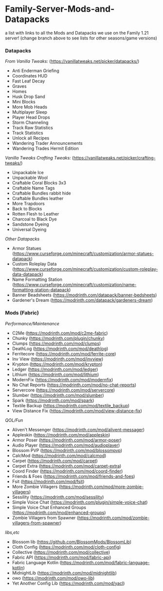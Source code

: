 # Family-Server-Mods-and-Datapacks
a list with links to all the Mods and Datapacks we use on the Family 1.21 server!
(change branch above to see lists for other seasons/game versions)


### Datapacks

*From Vanilla Tweaks:* (https://vanillatweaks.net/picker/datapacks/)
- Anti Enderman Griefing
- Coordinates HUD
- Fast Leaf Decay
- Graves
- Homes
- Husk Drop Sand
- Mini Blocks
- More Mob Heads
- Multiplayer Sleep
- Player Head Drops
- Storm Channeling
- Track Raw Statistics
- Track Statistics
- Unlock all Recipes
- Wandering Trader Announcements
- Wandering Trades Hermit Edition

*Vanilla Tweaks Crafting Tweaks:* (https://vanillatweaks.net/picker/crafting-tweaks/)
- Unpackable Ice
- Unpackable Wool
- Craftable Coral Blocks 3x3
- Craftable Name Tags
- Craftable Bundles rabbit hide
- Craftable Bundles leather
- More Trapdoors
- Back to Blocks
- Rotten Flesh to Leather
- Charcoal to Black Dye
- Sandstone Dyeing
- Universal Dyeing

*Other Datapacks*
 - Armor Statues (https://www.curseforge.com/minecraft/customization/armor-statues-datapack)
 - Custom Roleplay Data (https://www.curseforge.com/minecraft/customization/custom-roleplay-data-datapack)
 - Name Formatting Station (https://www.curseforge.com/minecraft/customization/name-formatting-station-datapack)
 - Banner Beadsheets (https://modrinth.com/datapack/banner-bedsheets)
 - Gardener's Dream (https://modrinth.com/datapack/gardeners-dream)

### Mods (Fabric)

*Performance/Maintenance*
 - C2Me (https://modrinth.com/mod/c2me-fabric)
 - Chunky (https://modrinth.com/plugin/chunky)
 - Clumps (https://modrinth.com/mod/clumps)
 - DeathLog (https://modrinth.com/mod/deathlog)
 - Ferritecore (https://modrinth.com/mod/ferrite-core)
 - Inv View (https://modrinth.com/mod/invview)
 - Krypton (https://modrinth.com/mod/krypton)
 - Ledger (https://modrinth.com/mod/ledger)
 - Lithium (https://modrinth.com/mod/lithium)
 - ModernFix (https://modrinth.com/mod/modernfix)
 - No Chat Reports (https://modrinth.com/mod/no-chat-reports)
 - Servercore (https://modrinth.com/mod/servercore)
 - Slumber (https://modrinth.com/mod/slumber)
 - Spark (https://modrinth.com/mod/spark)
 - Textile Backup (https://modrinth.com/mod/textile_backup)
 - View Distance Fix (https://modrinth.com/mod/view-distance-fix)

*QOL/Fun*
 - Aliven't Messenger (https://modrinth.com/mod/alivent-messager)
 - Appleskin (https://modrinth.com/mod/appleskin)
 - Armor Poser (https://modrinth.com/mod/armor-poser)
 - Audio Player (https://modrinth.com/mod/audioplayer)
 - Blossom PVP (https://modrinth.com/mod/blossompvp)
 - CalcMod (https://modrinth.com/mod/calcmod)
 - Carpet (https://modrinth.com/mod/carpet)
 - Carpet Extra (https://modrinth.com/mod/carpet-extra)
 - Coord Finder (https://modrinth.com/mod/coord-finder)
 - Friends & Foes (https://modrinth.com/mod/friends-and-foes)
 - Fsit (https://modrinth.com/mod/fsit)
 - More Zombie Villagers (https://modrinth.com/mod/more-zombie-villagers)
 - Sessility (https://modrinth.com/mod/sessility)
 - Simple Voice Chat (https://modrinth.com/plugin/simple-voice-chat)
 - Simple Voice Chat Enhanced Groups (https://modrinth.com/mod/enhanced-groups)
 - Zombie Villagers from Spawner (https://modrinth.com/mod/zombie-villagers-from-spawner)

*libs,etc*
 - Blossom lib (https://github.com/BlossomMods/BlossomLib)
 - Cloth Config (https://modrinth.com/mod/cloth-config)
 - Collective (https://modrinth.com/mod/collective)
 - Fabric API (https://modrinth.com/mod/fabric-api)
 - Fabric Language Kotlin (https://modrinth.com/mod/fabric-language-kotlin)
 - MidnightLib (https://modrinth.com/mod/midnightlib)
 - owo (https://modrinth.com/mod/owo-lib)
 - Yet Another Config Lib (https://modrinth.com/mod/yacl)

